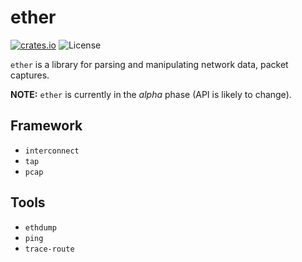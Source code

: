 
# ether

[![crates.io](https://img.shields.io/crates/v/ether.svg)](https://crates.io/crates/ether)
![License](https://img.shields.io/crates/l/ether.svg)

`ether` is a library for parsing and manipulating network data, packet captures.

**NOTE:** `ether` is currently in the *alpha* phase (API is likely to change).

## Framework

- `interconnect`
- `tap`
- `pcap`

## Tools

- `ethdump`
- `ping`
- `trace-route`
